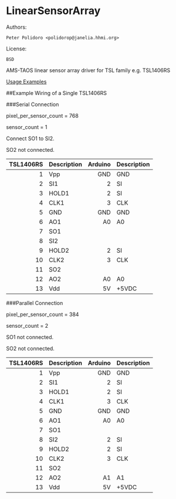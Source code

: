 LinearSensorArray
=================

Authors:

    Peter Polidoro <polidorop@janelia.hhmi.org>

License:

    BSD

AMS-TAOS linear sensor array driver for TSL family e.g. TSL1406RS

[Usage Examples](./examples)

##Example Wiring of a Single TSL1406RS

###Serial Connection

pixel\_per\_sensor\_count = 768

sensor\_count = 1

Connect SO1 to SI2.

SO2 not connected.

| TSL1406RS | Description | Arduino | Description |
|----------:|:------|--------:|:------|
|         1 | Vpp   | GND     | GND   |
|         2 | SI1   | 2       | SI    |
|         3 | HOLD1 | 2       | SI    |
|         4 | CLK1  | 3       | CLK   |
|         5 | GND   | GND     | GND   |
|         6 | AO1   | A0      | A0    |
|         7 | SO1   |         |       |
|         8 | SI2   |         |       |
|         9 | HOLD2 | 2       | SI    |
|        10 | CLK2  | 3       | CLK   |
|        11 | SO2   |         |       |
|        12 | AO2   | A0      | A0    |
|        13 | Vdd   | 5V      | +5VDC |

###Parallel Connection

pixel\_per\_sensor\_count = 384

sensor\_count = 2

SO1 not connected.

SO2 not connected.

| TSL1406RS | Description | Arduino | Description |
|----------:|:------|--------:|:------|
|         1 | Vpp   |     GND | GND   |
|         2 | SI1   |       2 | SI    |
|         3 | HOLD1 |       2 | SI    |
|         4 | CLK1  |       3 | CLK   |
|         5 | GND   |     GND | GND   |
|         6 | AO1   |      A0 | A0    |
|         7 | SO1   |         |       |
|         8 | SI2   |       2 | SI    |
|         9 | HOLD2 |       2 | SI    |
|        10 | CLK2  |       3 | CLK   |
|        11 | SO2   |         |       |
|        12 | AO2   |      A1 | A1    |
|        13 | Vdd   |      5V | +5VDC |

